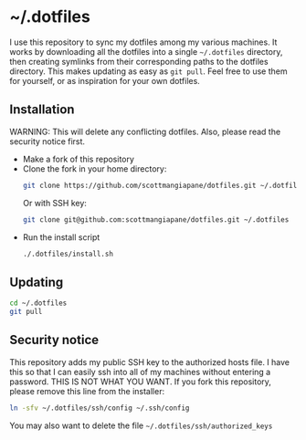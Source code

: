 # ~/.dotfiles
I use this repository to sync my dotfiles among my various machines. It works by downloading all the dotfiles into a single `~/.dotfiles` directory, then creating symlinks from their corresponding paths to the dotfiles directory. This makes updating as easy as `git pull`. Feel free to use them for yourself, or as inspiration for your own dotfiles.

## Installation
WARNING: This will delete any conflicting dotfiles. Also, please read the security notice first.
* Make a fork of this repository
* Clone the fork in your home directory:
  ```bash
  git clone https://github.com/scottmangiapane/dotfiles.git ~/.dotfiles
  ```
  Or with SSH key:
  ```bash
  git clone git@github.com:scottmangiapane/dotfiles.git ~/.dotfiles
  ```
* Run the install script
  ```bash
  ./.dotfiles/install.sh
  ```

## Updating
```bash
cd ~/.dotfiles
git pull
```

## Security notice
This repository adds my public SSH key to the authorized hosts file. I have this so that I can easily ssh into all of my machines without entering a password. THIS IS NOT WHAT YOU WANT. If you fork this repository, please remove this line from the installer:
```bash
ln -sfv ~/.dotfiles/ssh/config ~/.ssh/config
```
You may also want to delete the file `~/.dotfiles/ssh/authorized_keys`
